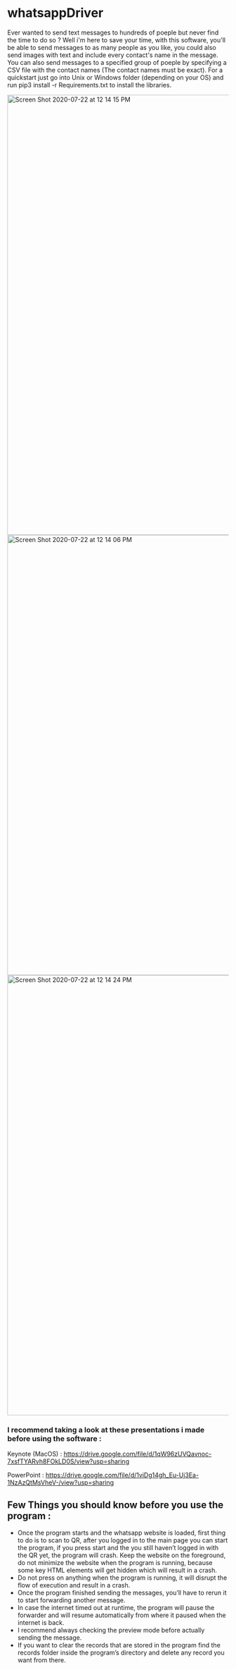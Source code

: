 # whatsappDriver



Ever wanted to send text messages to hundreds of poeple but never find the time to do so ? Well i'm here to save your time, with this software, you'll be able to send messages to as many people as you like, you could also send images with text and include every contact's name in the message. You can also send messages to a specified group of poeple by specifying a CSV file with the contact names (The contact names must be exact). For a quickstart just go into Unix or Windows folder (depending on your OS) and run pip3 install -r Requirements.txt to install the libraries.

<img width="999" alt="Screen Shot 2020-07-22 at 12 14 15 PM" src="https://user-images.githubusercontent.com/33400226/88164827-f7619080-cc14-11ea-9f72-4a504cf38d73.png">

<img width="999" alt="Screen Shot 2020-07-22 at 12 14 06 PM" src="https://user-images.githubusercontent.com/33400226/88164828-f892bd80-cc14-11ea-98c3-a9b45e15c010.png">

<img width="999" alt="Screen Shot 2020-07-22 at 12 14 24 PM" src="https://user-images.githubusercontent.com/33400226/88164819-f3ce0980-cc14-11ea-8955-2f97e65e0150.png">

### I recommend taking a look at these presentations i made before using the software : 

Keynote (MacOS) : https://drive.google.com/file/d/1qW96zUVQavnoc-7xsfTYARvh8FOkLD0S/view?usp=sharing

PowerPoint : https://drive.google.com/file/d/1viDg14gh_Eu-Uj3Ea-1NzAzQtMsVheV-/view?usp=sharing

## Few Things you should know before you use the program :

- Once the program starts and the whatsapp website is loaded, first thing to do is to scan to QR, after you logged in to the main page you can start the program, if you press start and the you still haven’t logged in with the QR yet, the program will crash.
Keep the website on the foreground, do not minimize the website when the program is running, because some key HTML elements will get hidden which will result in a crash.
- Do not press on anything when the program is running, it will disrupt the flow of execution and result in a crash.
- Once the program finished sending the messages, you’ll have to rerun it to start forwarding another message.
- In case the internet timed out at runtime, the program will pause the forwarder and will resume automatically from where it paused when the internet is back.
- I recommend always checking the preview mode before actually sending the message.
- If you want to clear the records that are stored in the program find the records folder inside the program’s directory and delete any record you want from there.
